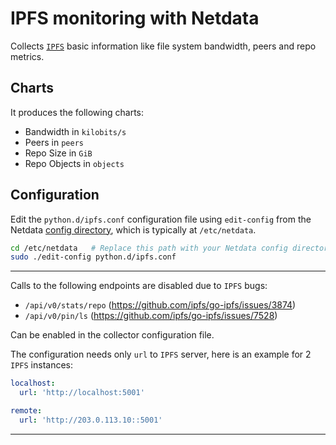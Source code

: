 <!--
title: "IPFS monitoring with Netdata"
custom_edit_url: "https://github.com/netdata/netdata/edit/master/collectors/python.d.plugin/ipfs/README.md"
sidebar_label: "IPFS"
learn_status: "Published"
learn_topic_type: "References"
learn_rel_path: "Storage"
-->

# IPFS monitoring with Netdata

Collects [`IPFS`](https://ipfs.io) basic information like file system bandwidth, peers and repo metrics.

## Charts

It produces the following charts:

-   Bandwidth in `kilobits/s`
-   Peers in `peers`
-   Repo Size in `GiB`
-   Repo Objects in `objects`

## Configuration

Edit the `python.d/ipfs.conf` configuration file using `edit-config` from the Netdata [config
directory](/docs/configure/nodes.md), which is typically at `/etc/netdata`.

```bash
cd /etc/netdata   # Replace this path with your Netdata config directory, if different
sudo ./edit-config python.d/ipfs.conf
```

---

Calls to the following endpoints are disabled due to `IPFS` bugs:

-   `/api/v0/stats/repo` (https://github.com/ipfs/go-ipfs/issues/3874)
-   `/api/v0/pin/ls` (https://github.com/ipfs/go-ipfs/issues/7528)

Can be enabled in the collector configuration file.

The configuration needs only `url` to `IPFS` server, here is an example for 2 `IPFS` instances:

```yaml
localhost:
  url: 'http://localhost:5001'

remote:
  url: 'http://203.0.113.10::5001'
```

---


